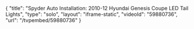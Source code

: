 {
    "title": "Spyder Auto Installation: 2010-12 Hyundai Genesis Coupe LED Tail Lights",
    "type": "solo",
    "layout": "iframe-static",
    "videoId": "59880736",
    "url": "\/tvpembed\/59880736"
}